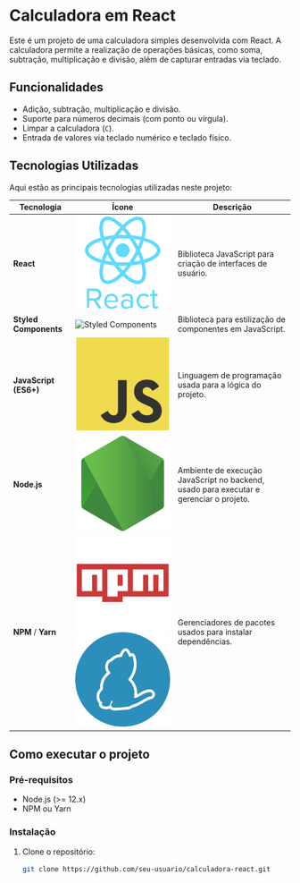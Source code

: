 # Calculadora em React

Este é um projeto de uma calculadora simples desenvolvida com React. A calculadora permite a realização de operações básicas, como soma, subtração, multiplicação e divisão, além de capturar entradas via teclado.

## Funcionalidades

- Adição, subtração, multiplicação e divisão.
- Suporte para números decimais (com ponto ou vírgula).
- Limpar a calculadora (`C`).
- Entrada de valores via teclado numérico e teclado físico.

## Tecnologias Utilizadas

Aqui estão as principais tecnologias utilizadas neste projeto:

| Tecnologia           | Ícone                                                                 | Descrição                                                              |
|----------------------|----------------------------------------------------------------------|------------------------------------------------------------------------|
| **React**            | ![React](https://raw.githubusercontent.com/devicons/devicon/master/icons/react/react-original-wordmark.svg) | Biblioteca JavaScript para criação de interfaces de usuário.            |
| **Styled Components** | ![Styled Components](https://raw.githubusercontent.com/styled-components/brand/master/styled-components.png) | Biblioteca para estilização de componentes em JavaScript.               |
| **JavaScript (ES6+)** | ![JavaScript](https://raw.githubusercontent.com/devicons/devicon/master/icons/javascript/javascript-original.svg) | Linguagem de programação usada para a lógica do projeto.                |
| **Node.js**           | ![Node.js](https://raw.githubusercontent.com/devicons/devicon/master/icons/nodejs/nodejs-original.svg)       | Ambiente de execução JavaScript no backend, usado para executar e gerenciar o projeto. |
| **NPM** / **Yarn**    | ![NPM](https://raw.githubusercontent.com/devicons/devicon/master/icons/npm/npm-original-wordmark.svg) ![Yarn](https://raw.githubusercontent.com/devicons/devicon/master/icons/yarn/yarn-original.svg) | Gerenciadores de pacotes usados para instalar dependências.             |


## Como executar o projeto

### Pré-requisitos

- Node.js (>= 12.x)
- NPM ou Yarn

### Instalação

1. Clone o repositório:
   ```bash
   git clone https://github.com/seu-usuario/calculadora-react.git
